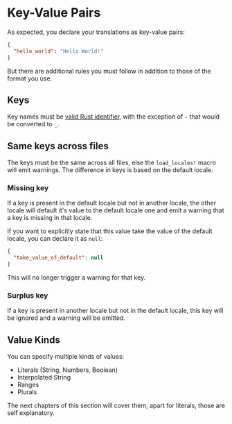# Key-Value Pairs

As expected, you declare your translations as key-value pairs:

```json
{
  "hello_world": "Hello World!"
}
```

But there are additional rules you must follow in addition to those of the format you use.

## Keys

Key names must be [valid Rust identifier](https://doc.rust-lang.org/reference/identifiers.html), with the exception of `-` that would be converted to `_`.

## Same keys across files

The keys must be the same across all files, else the `load_locales!` macro will emit warnings. The difference in keys is based on the default locale.

### Missing key

If a key is present in the default locale but not in another locale, the other locale will default it's value to the default locale one and emit a warning that a key is missing in that locale.

If you want to explicitly state that this value take the value of the default locale, you can declare it as `null`:

```json
{
  "take_value_of_default": null
}
```

This will no longer trigger a warning for that key.

### Surplus key

If a key is present in another locale but not in the default locale, this key will be ignored and a warning will be emitted.

## Value Kinds

You can specify multiple kinds of values:

- Literals (String, Numbers, Boolean)
- Interpolated String
- Ranges
- Plurals

The next chapters of this section will cover them, apart for literals, those are self explanatory.
